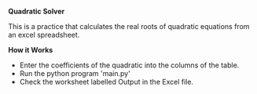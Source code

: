 **Quadratic Solver**

This is a practice that calculates the real roots of quadratic equations from an excel spreadsheet.

**How it Works**
- Enter the coefficients of the quadratic into the columns of the table.
- Run the python program 'main.py'
- Check the worksheet labelled Output in the Excel file.
